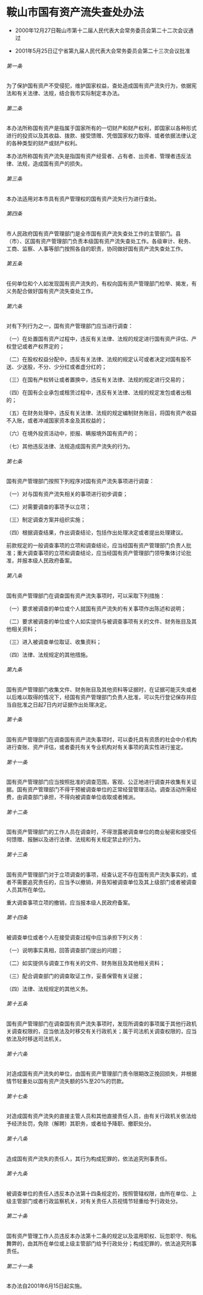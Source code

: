 # 鞍山市国有资产流失查处办法

- 2000年12月27日鞍山市第十二届人民代表大会常务委员会第二十二次会议通过

- 2001年5月25日辽宁省第九届人民代表大会常务委员会第二十三次会议批准

<!-- INFO END -->

###### 第一条

为了保护国有资产不受侵犯，维护国家权益，查处造成国有资产流失行为，依据宪法和有关法律、法规，结合我市实际制定本办法。

###### 第二条

本办法所称国有资产是指属于国家所有的一切财产和财产权利，即国家以各种形式进行的投资以及其收益、拨款、接受馈赠、凭借国家权力取得、或者依据法律认定的各种类型的财产或财产权利。

本办法所称国有资产流失是指国有资产经营者、占有者、出资者、管理者违反法律、法规，造成国有资产的损失。

###### 第三条

本办法适用对本市具有资产管理权的国有资产流失行为进行查处。

###### 第四条

市人民政府国有资产管理部门是全市国有资产流失查处工作的主管部门。县（市）、区国有资产管理部门负责本级国有资产流失查处工作。各级审计、税务、工商、监察、人事等部门按照各自的职责，协同做好国有资产流失查处工作。

###### 第五条

任何单位和个人如发现国有资产流失的，有权向国有资产管理部门检举、揭发，有义务配合做好国有资产流失查处工作。

###### 第六条

对有下列行为之一，国有资产管理部门应当进行调查：

（一）在处置国有资产过程中，违反有关法律、法规的规定进行国有资产评估、产权登记或者产权界定的；

（二）在股权权益分配中，违反有关法律、法规的规定认可或者决定对国有股不送、少送股，不分、少分红或者虚分红的；

（三）在国有产权转让或者置换中，违反有关法律、法规的规定进行交易的；

（四）在国有企业承包或租赁过程中，违反有关法律、法规的规定发包或者出租的；

（五）在财务处理中，违反有关法律、法规的规定编制财务账目，将国有资产收益不入账，或者冲减国家资本金及其权益的；

（六）在境外投资活动中，拒报、瞒报境外国有资产的；

（七）其他违反法律、法规造成国有资产流失的行为。

###### 第七条

国有资产管理部门按照下列程序对国有资产流失事项进行调查：

（一）对与国有资产流失相关的事项进行初步调查；

（二）对需要调查的事项予以立项；

（三）制定调查方案并组织实施；

（四）根据调查结果，作出调查结论，包括作出处理决定或者提出处理建议。

前款规定的一般调查事项的立项和调查结论，应当经国有资产管理部门负责人批准；重大调查事项的立项和调查结论，应当经国有资产管理部门领导集体讨论批准，并报本级人民政府备案。

###### 第八条

国有资产管理部门在调查国有资产流失事项时，可以采取下列措施：

（一）要求被调查的单位或个人就国有资产流失的有关事项作出陈述和说明；

（二）要求被调查的单位或个人如实提供与被调查事项有关的文件、财务账目及其他相关资料；

（三）进入被调查单位取证、收集资料；

（四）法律、法规规定的其他措施。

###### 第九条

国有资产管理部门收集文件、财务账目及其他资料等证据时，在证据可能灭失或者以后难以取得的情况下，经国有资产管理部门负责人批准，可以先行登记保存并应当自批准之日起7日内对证据作出处理决定。

###### 第十条

国有资产管理部门在调查国有资产流失事项时，可以委托具有资质的社会中介机构进行查账、资产评估，或者委托有关专业机构对有关事项的真实性进行鉴定。

###### 第十一条

国有资产管理部门应当按照批准的调查范围，客观、公正地进行调查并收集有关证据。国有资产管理部门不得干预被调查单位的正常经营管理活动。调查活动所需经费，由调查部门承担，不得向被调查单位收取或者摊派。

###### 第十二条

国有资产管理部门的工作人员在调查时，不得泄露被调查单位的商业秘密和接受任何馈赠、报酬以及进行法律、法规和有关规定禁止的行为。

###### 第十三条

国有资产管理部门对于立项调查的事项，经查认定不存在国有资产流失事实的，或者不需要追究责任的，应当予以撤销，并告知被调查单位及其上级部门或者被调查人员其所在单位。

重大调查事项立项的撤销，应当报本级人民政府备案。

###### 第十四条

被调查单位或者个人在接受调查过程中应当承担下列义务：

（一）说明事实真相，回答调查部门提出的问题；

（二）如实提供与调查工作有关的文件、财务账目及其他相关资料；

（三）配合调查部门的调查取证工作，妥善保管有关证据；

（四）法律、法规规定的其他义务。

###### 第十五条

国有资产管理部门在调查国有资产流失事项时，发现所调查的事项属于其他行政机关调查权限的，应当依法及时移交有关行政机关；属于司法机关调查权限的，应当依法及时移送司法机关。

###### 第十六条

对造成国有资产流失的单位，由国有资产管理部门责令限期改正挽回损失，并根据情节轻重处以国有资产流失额的5%至20%的罚款。

###### 第十七条

对造成国有资产流失的直接主管人员和其他直接责任人员，由有关行政机关依法给予经济处罚，免除（解聘）其职务，或者给予降职、撤职处分。

###### 第十八条

造成国有资产流失的责任人，其行为构成犯罪的，依法追究刑事责任。

###### 第十九条

被调查单位的责任人违反本办法第十四条规定的，按照管辖权限，由所在单位、上级主管部门或者行政监察机关，对有关责任人员视情节轻重给予行政处分。

###### 第二十条

国有资产管理工作人员违反本办法第十二条的规定以及滥用职权、玩忽职守、徇私舞弊的，由其所在单位或上级主管部门给予行政处分；构成犯罪的，依法追究刑事责任。

###### 第二十一条

本办法自2001年6月15日起实施。
